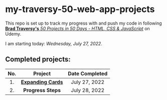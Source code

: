 # my-traversy-50-web-app-projects

This repo is set up to track my progress with and push my code in following [**Brad Traversy's** *50 Projects in 50 Days - HTML, CSS & JavaScript*](https://www.udemy.com/course/50-projects-50-days/) on Udemy. 

I am starting today: *Wednesday, July 27, 2022*.

## Completed projects:

| No.  | Project           | Date Completed | 
| :--: |  :-------------:  | :-------------:|
|   1.   | **[Expanding Cards](https://michaelkleemoff.github.io/my-traversy-50-web-app-projects/expanding-cards/)** |  July 27, 2022 |
|   2.   | **Progress Steps**  |  July 28, 2022 |
